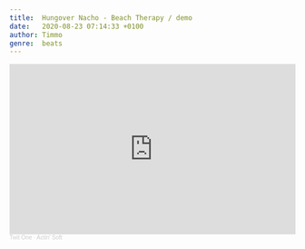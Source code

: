 ```yaml
---
title:  Hungover Nacho - Beach Therapy / demo
date:   2020-08-23 07:14:33 +0100
author: Timmo
genre:  beats
---
```

<div class="soundcloud-container ">
<iframe width="100%" height="300" scrolling="no" frameborder="no" allow="autoplay" src="https://w.soundcloud.com/player/?url=https%3A//api.soundcloud.com/tracks/724050193&color=%23ff5500&auto_play=false&hide_related=false&show_comments=true&show_user=true&show_reposts=false&show_teaser=true&visual=true"></iframe><div style="font-size: 10px; color: #cccccc;line-break: anywhere;word-break: normal;overflow: hidden;white-space: nowrap;text-overflow: ellipsis; font-family: Interstate,Lucida Grande,Lucida Sans Unicode,Lucida Sans,Garuda,Verdana,Tahoma,sans-serif;font-weight: 100;"><a href="https://soundcloud.com/twit-one" title="Twit One" target="_blank" style="color: #cccccc; text-decoration: none;">Twit One</a> · <a href="https://soundcloud.com/twit-one/actin-soft" title="Actin&#x27; Soft" target="_blank" style="color: #cccccc; text-decoration: none;">Actin&#x27; Soft</a></div>
</div>
